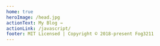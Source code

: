 ```yaml
---
home: true
heroImage: /head.jpg
actionText: My Blog →
actionLink: /javascript/
footer: MIT Licensed | Copyright © 2018-present Fog3211
---
```


